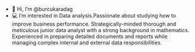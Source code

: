 - 👋 Hi, I’m @burcukaradag
- 💻  I’m interested in Data analysis.Passionate about studying how to improve business performance. Strategically-minded thorough and meticulous junior data analyst with a strong background in mathematics.  Experienced in preparing detailed documents and reports while managing complex internal and external data responsibilities.




<!---
burcukaradag/burcukaradag is a ✨ special ✨ repository because its `README.md` (this file) appears on your GitHub profile.
You can click the Preview link to take a look at your changes.
--->
